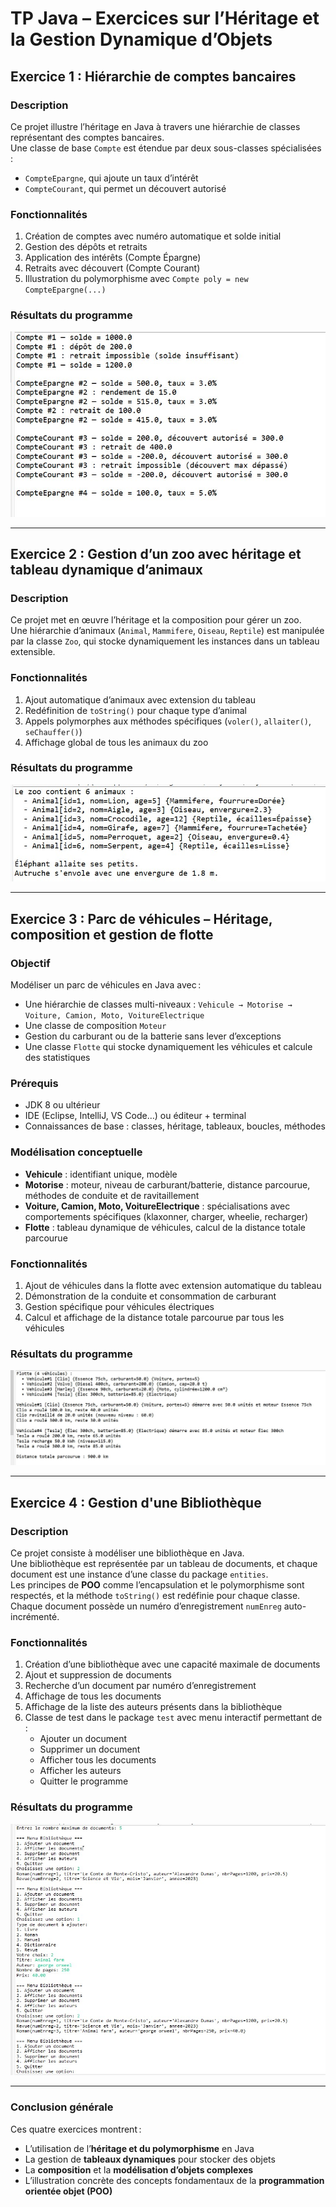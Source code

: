 # TP Java – Exercices sur l’Héritage et la Gestion Dynamique d’Objets

## Exercice 1 : Hiérarchie de comptes bancaires

### Description
Ce projet illustre l’héritage en Java à travers une hiérarchie de classes représentant des comptes bancaires.  
Une classe de base `Compte` est étendue par deux sous-classes spécialisées :
- `CompteEpargne`, qui ajoute un taux d’intérêt  
- `CompteCourant`, qui permet un découvert autorisé

### Fonctionnalités
1. Création de comptes avec numéro automatique et solde initial  
2. Gestion des dépôts et retraits  
3. Application des intérêts (Compte Épargne)  
4. Retraits avec découvert (Compte Courant)  
5. Illustration du polymorphisme avec `Compte poly = new CompteEpargne(...)`

### Résultats du programme
![Résultat Comptes](./bin/Compte.jpg)

---

## Exercice 2 : Gestion d’un zoo avec héritage et tableau dynamique d’animaux

### Description
Ce projet met en œuvre l’héritage et la composition pour gérer un zoo.  
Une hiérarchie d’animaux (`Animal`, `Mammifere`, `Oiseau`, `Reptile`) est manipulée par la classe `Zoo`, qui stocke dynamiquement les instances dans un tableau extensible.

### Fonctionnalités
1. Ajout automatique d’animaux avec extension du tableau  
2. Redéfinition de `toString()` pour chaque type d’animal  
3. Appels polymorphes aux méthodes spécifiques (`voler()`, `allaiter()`, `seChauffer()`)  
4. Affichage global de tous les animaux du zoo  

### Résultats du programme
![Résultat Zoo](./bin/Zoo.jpg)

---

## Exercice 3 : Parc de véhicules – Héritage, composition et gestion de flotte

### Objectif
Modéliser un parc de véhicules en Java avec :
- Une hiérarchie de classes multi-niveaux : `Vehicule → Motorise → Voiture, Camion, Moto, VoitureElectrique`  
- Une classe de composition `Moteur`  
- Gestion du carburant ou de la batterie sans lever d’exceptions  
- Une classe `Flotte` qui stocke dynamiquement les véhicules et calcule des statistiques  

### Prérequis
- JDK 8 ou ultérieur  
- IDE (Eclipse, IntelliJ, VS Code…) ou éditeur + terminal  
- Connaissances de base : classes, héritage, tableaux, boucles, méthodes  

### Modélisation conceptuelle
- **Vehicule** : identifiant unique, modèle  
- **Motorise** : moteur, niveau de carburant/batterie, distance parcourue, méthodes de conduite et de ravitaillement  
- **Voiture, Camion, Moto, VoitureElectrique** : spécialisations avec comportements spécifiques (klaxonner, charger, wheelie, recharger)  
- **Flotte** : tableau dynamique de véhicules, calcul de la distance totale parcourue  

### Fonctionnalités
1. Ajout de véhicules dans la flotte avec extension automatique du tableau  
2. Démonstration de la conduite et consommation de carburant  
3. Gestion spécifique pour véhicules électriques  
4. Calcul et affichage de la distance totale parcourue par tous les véhicules  

### Résultats du programme
![Résultat Flotte](./bin/Vehicule.jpg)

---

## Exercice 4 : Gestion d'une Bibliothèque

### Description
Ce projet consiste à modéliser une bibliothèque en Java.  
Une bibliothèque est représentée par un tableau de documents, et chaque document est une instance d’une classe du package `entities`.  
Les principes de **POO** comme l’encapsulation et le polymorphisme sont respectés, et la méthode `toString()` est redéfinie pour chaque classe.  
Chaque document possède un numéro d’enregistrement `numEnreg` auto-incrémenté.

### Fonctionnalités
1. Création d’une bibliothèque avec une capacité maximale de documents  
2. Ajout et suppression de documents  
3. Recherche d’un document par numéro d’enregistrement  
4. Affichage de tous les documents  
5. Affichage de la liste des auteurs présents dans la bibliothèque  
6. Classe de test dans le package `test` avec menu interactif permettant de :
   - Ajouter un document  
   - Supprimer un document  
   - Afficher tous les documents  
   - Afficher les auteurs  
   - Quitter le programme  

### Résultats du programme
![Résultat Bibliothèque](./bin/Bib.jpg)

---

### Conclusion générale
Ces quatre exercices montrent :
- L’utilisation de l’**héritage et du polymorphisme** en Java  
- La gestion de **tableaux dynamiques** pour stocker des objets  
- La **composition** et la **modélisation d’objets complexes**  
- L’illustration concrète des concepts fondamentaux de la **programmation orientée objet (POO)**
